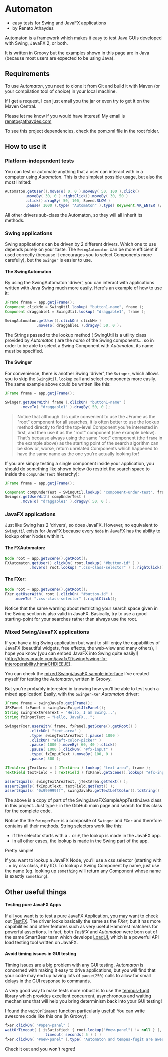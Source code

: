 # Automaton
* easy tests for Swing and JavaFX applications
* by Renato Athaydes

Automaton is a framework which makes it easy to test Java GUIs developed with Swing, JavaFX 2, or both.

It is written in Groovy but the examples shown in this page are in Java (because most users are expected
to be using Java).

## Requirements

To use *Automaton*, you need to clone it from Git and build it with Maven (or your compilation tool of choice)
in your local machine.

If I get a request, I can just email you the jar or even try to get it on the Maven Central.

Please let me know if you would have interest! My email is renato@athaydes.com

To see this project dependencies, check the pom.xml file in the root folder.

## How to use it

### Platform-independent tests

You can test or automate anything that a user can interact with in a computer using *Automaton*.
This is the simplest possible usage, but also the most limited:

```java
Automaton.getUser().moveTo( 0, 0 ).moveBy( 50, 100 ).click()
         .moveBy( 30, 0 ).rightClick().moveBy( 30, 50 )
         .click().dragBy( 50, 100, Speed.SLOW )
         .pause( 1000 ).type( "Automaton" ).type( KeyEvent.VK_ENTER );
```

All other drivers sub-class the Automaton, so they will all inherit its methods.

### Swing applications

Swing applications can be driven by 2 different drivers. Which one to use depends purely on your taste.
The `SwingAutomaton` can be more efficient if used correctly (because it encourages you to select Components more
carefully), but the `Swinger` is easier to use.

#### The SwingAutomaton

By using the SwingAutomaton 'driver', you can interact with applications written with Java Swing much more easily.
Here's an example of how to use it:

```java
JFrame frame = app.getjFrame();
Component clickMe = SwingUtil.lookup( "button1-name", frame );
Component draggable1 = SwingUtil.lookup( "draggable1", frame );

SwingAutomaton.getUser().clickOn( clickMe )
              .moveTo( draggable1 ).dragBy( 50, 0 );
```

The Strings passed to the lookup method ( SwingUtil is a utility class provided by *Automaton* ) are the *name* of
 the Swing components... so in order to be able to select a Swing Component with *Automaton*, its name must be specified.

#### The Swinger

For convenience, there is another Swing 'driver', the `Swinger`, which allows you to skip the `SwingUtil.lookup` call
and select components more easily. The same example above could be written like this:

```java
JFrame frame = app.getjFrame();

Swinger.getUserWith( frame ).clickOn( "button1-name" )
       .moveTo( "draggable1" ).dragBy( 50, 0 );
```

> Notice that although it is quite convenient to use the JFrame as the "root" component for all searches,
> it is often better to use the lookup method directly to find the top-level Component you're interested in first,
> and then use it as the "root" component (see example below).
> That's because always using the same "root" component (the `frame` in the example above) as the starting point of
> the search algorithm can be slow or, worse, return unrelated Components which happened to have the same name as the
> one you're actually looking for!

If you are simply testing a single component inside your application, you should do something like shown below
(to restrict the search space to inside the `compUnderTest` hierarchy):

```java
JFrame frame = app.getjFrame();

Component compUnderTest = SwingUtil.lookup( "component-under-test", frame );
Swinger.getUserWith( compUnderTest )
       .moveTo( "draggable1" ).dragBy( 50, 0 );
```

### JavaFX applications

Just like Swing has 2 'drivers', so does JavaFX. However, no equivalent to `SwingUtil` exists for JavaFX because every
`Node` in JavaFX has the ability to lookup other Nodes within it.

#### The FXAutomaton:

```java
Node root = app.getScene().getRoot();
FXAutomaton.getUser().clickOn( root.lookup( "#button-id" ) )
           .moveTo( root.lookup( ".css-class-selector" ) ).rightClick();
```

#### The FXer:

```java
Node root = app.getScene().getRoot();
FXer.getUserWith( root ).clickOn( "#button-id" )
    .moveTo( ".css-class-selector" ).rightClick();
```

Notice that the same warning about restricting your search space given in the Swing section is also valid in JavaFX.
Basically, try to use a good starting-point for your searches rather than always use the root.

### Mixed Swing/JavaFX applications

If you have a big Swing application but want to still enjoy the capabilities of JavaFX (beautiful widgets,
free effects, the web-view and many others), I hope you know [you can embed JavaFX into Swing quite easily!]
(http://docs.oracle.com/javafx/2/swing/swing-fx-interoperability.htm#CHDIEEJE).

You can check the [mixed Swing/JavaFX sample interface](https://github.com/renatoathaydes/Automaton/blob/master/src/test/groovy/com/athaydes/automaton/samples/SwingJavaFXSampleAppTest.groovy)
I've created myself for testing the *Automaton*, written in Groovy.

But you're probably interested in knowing how you'll be able to test such a mixed application!
Easily, with the `SwingerFXer` *Automaton* driver:

```java
JFrame frame = swingJavaFx.getjFrame();
JFXPanel fxPanel = swingJavaFx.getJfxPanel();
String swingTextAreaText = "Hello, I am Swing...";
String fxInputText = "Hello, JavaFX...";

SwingerFxer.userWith( frame, fxPanel.getScene().getRoot() )
           .clickOn( "text-area" )
           .type( swingTextAreaText ).pause( 1000 )
           .clickOn( "#left-color-picker" )
           .pause( 1000 ).moveBy( 60, 40 ).click()
           .pause( 1000 ).clickOn( "#fx-input" )
           .type( fxInputText ).moveBy( 100, 0 )
           .pause( 500 );

JTextArea jTextArea = ( JTextArea ) lookup( "text-area", frame );
TextField textField = ( TextField ) fxPanel.getScene().lookup( "#fx-input" );

assertEquals( swingTextAreaText, jTextArea.getText() );
assertEquals( fxInputText, textField.getText() );
assertEquals( "0x999999ff", swingJavaFx.getTextLeftColor().toString() );
```

The above is a copy of part of the SwingJavaFXSampleAppTestInJava class in this project.
Just type `t` in the GibHub main page and search for this class for the complete code.

Notice the the `SwingerFxer` is a composite of `Swinger` and `FXer` and therefore contains all their methods.
String selectors work like this:

* if the selector starts with a `.` or `#`, the lookup is made in the JavaFX app.
* in all other cases, the lookup is made in the Swing part of the app.

Pretty simple!

If you want to lookup a JavaFX Node, you'll use a css selector (starting with `.` = by css class, `#` by ID).
To lookup a Swing Component by name, just use the name (eg. looking up `something` will return any Component whose name
is exactly `something`).


## Other useful things

#### Testing pure JavaFX Apps

If all you want is to test a pure JavaFX Application, you may want to check out [TestFX](https://github.com/SmartBear/TestFX).
The driver looks basically the same as the *FXer*, but it has more capabilities and other features such as very useful
Hamcrest matchers for powerful assertions. In fact, both *TestFX* and *Automaton* were born out of the same SmartBear
team which develops [LoadUI](http://loadui.org), which is a powerful API load testing tool written on JavaFX.


#### Avoid timing issues in GUI testing

Timing issues are a big problem with any GUI testing.
*Automaton* is concerned with making it easy to drive applications, but you will find that your code may end up having
lots of `pause(250)` calls to allow for small delays in the GUI response to commands.

A very good way to make tests more robust is to use the [tempus-fugit](http://tempusfugitlibrary.org/) library which
provides excellent concurrent, asynchronous and waiting mechanisms that will help you bring determinism back into your
GUI testing!

I found the `waitOrTimeout` function particularly useful! You can write awesome code like this one (in Groovy):

```groovy
fxer.clickOn( "#open-panel" )
waitOrTimeout( [ isSatisfied: { root.lookup("#new-panel") != null } ],
                  timeout( seconds( 5 ) ) )
fxer.clickOn( "#new-panel" ).type( "Automaton and tempus-fugit are awesome" )
```

Check it out and you won't regret!

